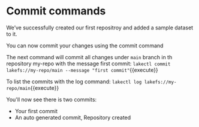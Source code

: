 # Commit commands

We’ve successfully created our first repositroy and added a sample dataset to it. 

You can now commit your changes using the commit command

The next command will commit all changes under `main` branch in th repository my-repo with the message first commit:
`lakectl commit lakefs://my-repo/main --message "first commit"`{{execute}}

To list the commits with the log command:
`lakectl log lakefs://my-repo/main`{{execute}}

You'll now see there is two commits:

- Your first commit
- An auto generated commit, Repository created

